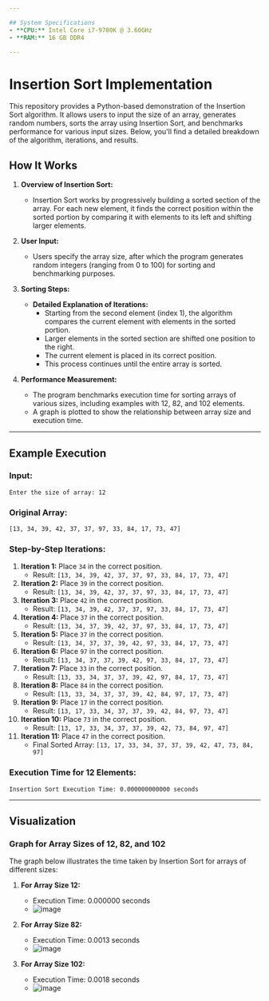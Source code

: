 ```yaml
---

## System Specifications
- **CPU:** Intel Core i7-9700K @ 3.60GHz
- **RAM:** 16 GB DDR4

---
```

# Insertion Sort Implementation

This repository provides a Python-based demonstration of the Insertion Sort algorithm. It allows users to input the size of an array, generates random numbers, sorts the array using Insertion Sort, and benchmarks performance for various input sizes. Below, you'll find a detailed breakdown of the algorithm, iterations, and results.

## How It Works
1. **Overview of Insertion Sort:**
   - Insertion Sort works by progressively building a sorted section of the array. For each new element, it finds the correct position within the sorted portion by comparing it with elements to its left and shifting larger elements.

2. **User Input:**
   - Users specify the array size, after which the program generates random integers (ranging from 0 to 100) for sorting and benchmarking purposes.

3. **Sorting Steps:**
   - **Detailed Explanation of Iterations:**
     - Starting from the second element (index 1), the algorithm compares the current element with elements in the sorted portion.
     - Larger elements in the sorted section are shifted one position to the right.
     - The current element is placed in its correct position.
     - This process continues until the entire array is sorted.

4. **Performance Measurement:**
   - The program benchmarks execution time for sorting arrays of various sizes, including examples with 12, 82, and 102 elements.
   - A graph is plotted to show the relationship between array size and execution time.

---

## Example Execution
### Input:
```
Enter the size of array: 12
```

### Original Array:
```
[13, 34, 39, 42, 37, 37, 97, 33, 84, 17, 73, 47]
```

### Step-by-Step Iterations:
1. **Iteration 1:** Place `34` in the correct position.
   - Result: `[13, 34, 39, 42, 37, 37, 97, 33, 84, 17, 73, 47]`
2. **Iteration 2:** Place `39` in the correct position.
   - Result: `[13, 34, 39, 42, 37, 37, 97, 33, 84, 17, 73, 47]`
3. **Iteration 3:** Place `42` in the correct position.
   - Result: `[13, 34, 39, 42, 37, 37, 97, 33, 84, 17, 73, 47]`
4. **Iteration 4:** Place `37` in the correct position.
   - Result: `[13, 34, 37, 39, 42, 37, 97, 33, 84, 17, 73, 47]`
5. **Iteration 5:** Place `37` in the correct position.
   - Result: `[13, 34, 37, 37, 39, 42, 97, 33, 84, 17, 73, 47]`
6. **Iteration 6:** Place `97` in the correct position.
   - Result: `[13, 34, 37, 37, 39, 42, 97, 33, 84, 17, 73, 47]`
7. **Iteration 7:** Place `33` in the correct position.
   - Result: `[13, 33, 34, 37, 37, 39, 42, 97, 84, 17, 73, 47]`
8. **Iteration 8:** Place `84` in the correct position.
   - Result: `[13, 33, 34, 37, 37, 39, 42, 84, 97, 17, 73, 47]`
9. **Iteration 9:** Place `17` in the correct position.
   - Result: `[13, 17, 33, 34, 37, 37, 39, 42, 84, 97, 73, 47]`
10. **Iteration 10:** Place `73` in the correct position.
    - Result: `[13, 17, 33, 34, 37, 37, 39, 42, 73, 84, 97, 47]`
11. **Iteration 11:** Place `47` in the correct position.
    - Final Sorted Array: `[13, 17, 33, 34, 37, 37, 39, 42, 47, 73, 84, 97]`

### Execution Time for 12 Elements:
```
Insertion Sort Execution Time: 0.000000000000 seconds
```

---

## Visualization
### Graph for Array Sizes of 12, 82, and 102
The graph below illustrates the time taken by Insertion Sort for arrays of different sizes:

1. **For Array Size 12:**
   - Execution Time: 0.000000 seconds
   - ![image](https://github.com/user-attachments/assets/db9493a0-5011-430a-91d5-ffe2d50a9124)


2. **For Array Size 82:**
   - Execution Time: 0.0013 seconds
   - ![image](https://github.com/user-attachments/assets/6f174ba6-2065-4113-aebe-fd4d8c83a2ad)

3. **For Array Size 102:**
   - Execution Time: 0.0018 seconds
   - ![image](https://github.com/user-attachments/assets/49283611-2878-49a4-ade5-6ae601ca38c5)



